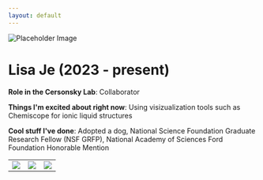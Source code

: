 ```yaml
---
layout: default
---
```


<!-- Replace `example_student` with your name -->
<img src="/website/assets/img/lisa_je.jpg" alt="Placeholder Image" class="center" style="max-width: 100%">

<!-- Replace `Example Student` with your name and include your start date-->
# **Lisa Je (2023 - present)**

<!-- Choose your title -- feel free to be professionally silly -->
**Role in the Cersonsky Lab**: Collaborator

<!-- Name at least one research topic amongst this list -->
**Things I'm excited about right now**: Using visizualization tools such as Chemiscope for ionic liquid structures

<!-- Ultimately, we'll use this section to
     include papers and talks, and contributions
     But for now put whatever you want -->
**Cool stuff I've done**: Adopted a dog, National Science Foundation Graduate Research Fellow (NSF GRFP), National Academy of Sciences Ford Foundation Honorable Mention


<!-- If you have photos you would like to exhibit,
     save them as `/assets/member_images/your_name_photo_#.png`
     and replace example_student below -->

|      |      |      |
|:----:|:----:|:----:|
|![](/website/assets/img/lisa_je_1.jpg) | ![](/website/assets/img/lisa_je_2.jpg) | ![](/website/assets/img/lisa_je_3.jpg) |


